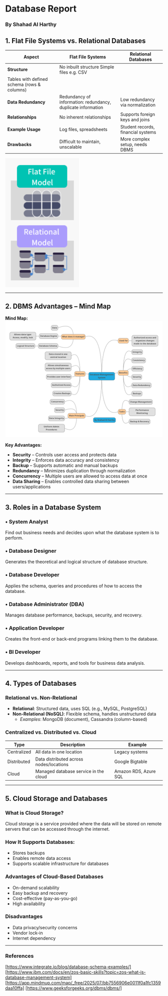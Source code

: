 # Database Report
### By Shahad Al Harthy

## 1. Flat File Systems vs. Relational Databases

| Aspect           | Flat File Systems                          | Relational Databases                         |
|------------------|--------------------------------------------|----------------------------------------------|
| **Structure**     | No inbuilt structure Simple files e.g. CSV
 | Tables with defined schema (rows & columns)  |
| **Data Redundancy**| Redundancy of information: redundancy, duplicate information        | Low redundancy via normalization         |
| **Relationships** | No inherent relationships                  | Supports foreign keys and joins              |
| **Example Usage** | Log files, spreadsheets                    | Student records, financial systems           |
| **Drawbacks**     | Difficult to maintain, unscalable        | More complex setup, needs DBMS               |

![Flat File vs Relational data schema](images/Flat-filevsRelational.png)

---

## 2. DBMS Advantages – Mind Map

**Mind Map:** ![DBMS Mindmap](images/dataMindMap.png)

**Key Advantages:**
-  **Security** – Controls user access and protects data
-  **Integrity** – Enforces data accuracy and consistency
-  **Backup** – Supports automatic and manual backups
-  **Redundancy** – Minimizes duplication through normalization
-  **Concurrency** – Multiple users are allowed to access data at once
-  **Data Sharing** – Enables controlled data sharing between users/applications

---

##  3. Roles in a Database System

### • System Analyst
Find out business needs and decides upon what the database system is to perform.

### • Database Designer
Generates the theoretical and logical structure of database structure.

### • Database Developer
Applies the schema, queries and procedures of how to access the database.

### • Database Administrator (DBA)
Manages database performance, backups, security, and recovery.

### • Application Developer
Creates the front-end or back-end programs linking them to the database.

### • BI Developer
Develops dashboards, reports, and tools for business data analysis.

---

## 4. Types of Databases

### Relational vs. Non-Relational
- **Relational**: Structured data, uses SQL (e.g., MySQL, PostgreSQL)
- **Non-Relational (NoSQL)**: Flexible schema, handles unstructured data
  - *Examples*: MongoDB (document), Cassandra (column-based)

### Centralized vs. Distributed vs. Cloud

| Type         | Description                                  | Example             |
|--------------|----------------------------------------------|---------------------|
| Centralized  | All data in one location                     | Legacy systems      |
| Distributed  | Data distributed across nodes/locations      | Google Bigtable     |
| Cloud        | Managed database service in the cloud       | Amazon RDS, Azure SQL|

---

## 5. Cloud Storage and Databases

### What is Cloud Storage?
Cloud storage is a service provided where the data will be stored on remote servers that can be accessed through the internet.

### How It Supports Databases:
- Stores backups
- Enables remote data access
- Supports scalable infrastructure for databases

### Advantages of Cloud-Based Databases
- On-demand scalability
- Easy backup and recovery
- Cost-effective (pay-as-you-go)
- High availability

### Disadvantages
- Data privacy/security concerns
- Vendor lock-in
- Internet dependency
---
### References
[https://www.integrate.io/blog/database-schema-examples/]
[https://www.ibm.com/docs/en/zos-basic-skills?topic=zos-what-is-database-management-system]
[https://app.mindmup.com/map/_free/2025/07/bb7556906e0011f0a1fc1359daa10ffa]
[https://www.geeksforgeeks.org/dbms/dbms/]
